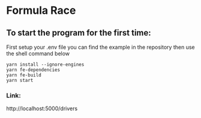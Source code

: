 # Formula Race

## To start the program for the first time:

First setup your .env file you can find the example in the repository then use the shell command below

```console
yarn install --ignore-engines
yarn fe-dependencies
yarn fe-build
yarn start
```

### Link:

http://localhost:5000/drivers
